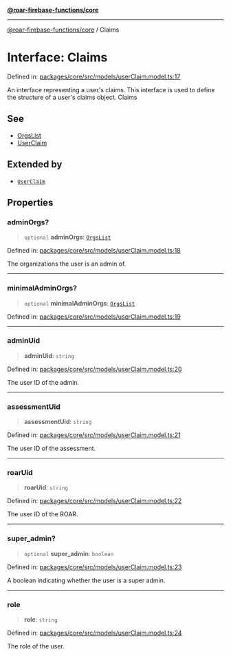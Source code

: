 [**@roar-firebase-functions/core**](../README.md)

---

[@roar-firebase-functions/core](../README.md) / Claims

# Interface: Claims

Defined in: [packages/core/src/models/userClaim.model.ts:17](https://github.com/yeatmanlab/roar-firebase-functions/blob/0fc701649174b7557e55644b1065be2fa3d3d7ca/packages/core/src/models/userClaim.model.ts#L17)

An interface representing a user's claims.
This interface is used to define the structure of a user's claims object.
Claims

## See

- [OrgsList](OrgsList.md)
- [UserClaim](UserClaim.md)

## Extended by

- [`UserClaim`](UserClaim.md)

## Properties

### adminOrgs?

> `optional` **adminOrgs**: [`OrgsList`](OrgsList.md)

Defined in: [packages/core/src/models/userClaim.model.ts:18](https://github.com/yeatmanlab/roar-firebase-functions/blob/0fc701649174b7557e55644b1065be2fa3d3d7ca/packages/core/src/models/userClaim.model.ts#L18)

The organizations the user is an admin of.

---

### minimalAdminOrgs?

> `optional` **minimalAdminOrgs**: [`OrgsList`](OrgsList.md)

Defined in: [packages/core/src/models/userClaim.model.ts:19](https://github.com/yeatmanlab/roar-firebase-functions/blob/0fc701649174b7557e55644b1065be2fa3d3d7ca/packages/core/src/models/userClaim.model.ts#L19)

---

### adminUid

> **adminUid**: `string`

Defined in: [packages/core/src/models/userClaim.model.ts:20](https://github.com/yeatmanlab/roar-firebase-functions/blob/0fc701649174b7557e55644b1065be2fa3d3d7ca/packages/core/src/models/userClaim.model.ts#L20)

The user ID of the admin.

---

### assessmentUid

> **assessmentUid**: `string`

Defined in: [packages/core/src/models/userClaim.model.ts:21](https://github.com/yeatmanlab/roar-firebase-functions/blob/0fc701649174b7557e55644b1065be2fa3d3d7ca/packages/core/src/models/userClaim.model.ts#L21)

The user ID of the assessment.

---

### roarUid

> **roarUid**: `string`

Defined in: [packages/core/src/models/userClaim.model.ts:22](https://github.com/yeatmanlab/roar-firebase-functions/blob/0fc701649174b7557e55644b1065be2fa3d3d7ca/packages/core/src/models/userClaim.model.ts#L22)

The user ID of the ROAR.

---

### super_admin?

> `optional` **super_admin**: `boolean`

Defined in: [packages/core/src/models/userClaim.model.ts:23](https://github.com/yeatmanlab/roar-firebase-functions/blob/0fc701649174b7557e55644b1065be2fa3d3d7ca/packages/core/src/models/userClaim.model.ts#L23)

A boolean indicating whether the user is a super admin.

---

### role

> **role**: `string`

Defined in: [packages/core/src/models/userClaim.model.ts:24](https://github.com/yeatmanlab/roar-firebase-functions/blob/0fc701649174b7557e55644b1065be2fa3d3d7ca/packages/core/src/models/userClaim.model.ts#L24)

The role of the user.
